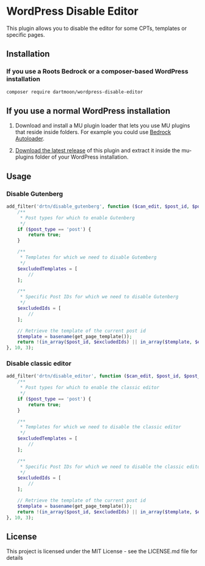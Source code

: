 # WordPress Disable Editor

This plugin allows you to disable the editor for some CPTs, templates or specific pages.

## Installation

### If you use a Roots Bedrock or a composer-based WordPress installation

```bash
composer require dartmoon/wordpress-disable-editor
```

## If you use a normal WordPress installation

1. Download and install a MU plugin loader that lets you use MU plugins that reside inside folders. For example you could use [Bedrock Autoloader](https://github.com/roots/bedrock-autoloader).

2. [Download the latest release](https://github.com/dartmoon-io/wordpress-disable-editor/releases) of this plugin and extract it inside the mu-plugins folder of your WordPress installation.

## Usage

### Disable Gutenberg

```php
add_filter('drtn/disable_gutenberg', function ($can_edit, $post_id, $post_type) {
    /**
     * Post types for which to enable Gutenberg
     */
    if ($post_type == 'post') {
        return true;
    }

    /**
     * Templates for which we need to disable Gutemberg
     */
    $excludedTemplates = [
        // 
    ];

    /**
     * Specific Post IDs for which we need to disable Gutenberg
     */
    $excludedIds = [
        //
    ];

    // Retrieve the template of the current post id
    $template = basename(get_page_template());
    return !(in_array($post_id, $excludedIds) || in_array($template, $excludedTemplates));
}, 10, 3);
```

### Disable classic editor

```php
add_filter('drtn/disable_editor', function ($can_edit, $post_id, $post_type) {
    /**
     * Post types for which to enable the classic editor
     */
    if ($post_type == 'post') {
        return true;
    }

    /**
     * Templates for which we need to disable the classic editor
     */
    $excludedTemplates = [
        // 
    ];

    /**
     * Specific Post IDs for which we need to disable the classic editor
     */
    $excludedIds = [
        //
    ];

    // Retrieve the template of the current post id
    $template = basename(get_page_template());
    return !(in_array($post_id, $excludedIds) || in_array($template, $excludedTemplates));
}, 10, 3);
```

## License

This project is licensed under the MIT License - see the LICENSE.md file for details
